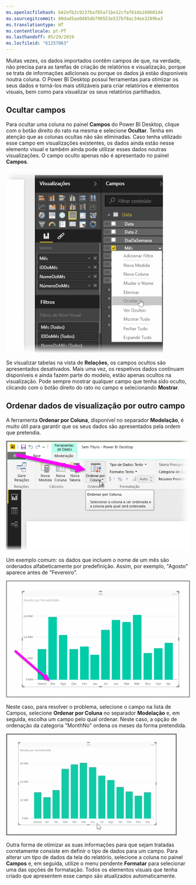 ```yaml
---
ms.openlocfilehash: b42efb2c9237baf85a71be12cfaf61da189601d4
ms.sourcegitcommit: 60dad5aa0d85db790553e537bf8ac34ee3289ba3
ms.translationtype: HT
ms.contentlocale: pt-PT
ms.lasthandoff: 05/29/2019
ms.locfileid: "61257063"
---
```

Muitas vezes, os dados importados contêm campos de que, na verdade, não precisa para as tarefas de criação de relatórios e visualização, porque se trata de informações adicionais ou porque os dados já estão disponíveis noutra coluna. O Power BI Desktop possui ferramentas para otimizar os seus dados e torná-los mais utilizáveis para criar relatórios e elementos visuais, bem como para visualizar os seus relatórios partilhados.

## <a name="hiding-fields"></a>Ocultar campos
Para ocultar uma coluna no painel **Campos** do Power BI Desktop, clique com o botão direito do rato na mesma e selecione **Ocultar**. Tenha em atenção que as colunas ocultas não são eliminadas. Caso tenha utilizado esse campo em visualizações existentes, os dados ainda estão nesse elemento visual e também ainda pode utilizar esses dados noutras visualizações. O campo oculto apenas não é apresentado no painel **Campos**.

![](media/2-4-optimize-data-models/2-4_1.png)

Se visualizar tabelas na vista de **Relações**, os campos ocultos são apresentados desativados. Mais uma vez, os respetivos dados continuam disponíveis e ainda fazem parte do modelo, estão apenas ocultos na visualização. Pode sempre mostrar qualquer campo que tenha sido oculto, clicando com o botão direito do rato no campo e selecionando **Mostrar**.

## <a name="sorting-visualization-data-by-another-field"></a>Ordenar dados de visualização por outro campo
A ferramenta **Ordenar por Coluna**, disponível no separador **Modelação**, é muito útil para garantir que os seus dados são apresentados pela ordem que pretendia.

![](media/2-4-optimize-data-models/2-4_2.png)

Um exemplo comum: os dados que incluem o nome de um mês são ordenados alfabeticamente por predefinição. Assim, por exemplo, "Agosto" aparece antes de "Fevereiro".

![](media/2-4-optimize-data-models/2-4_3.png)

Neste caso, para resolver o problema, selecione o campo na lista de Campos, selecione **Ordenar por Coluna** no separador **Modelação** e, em seguida, escolha um campo pelo qual ordenar. Neste caso, a opção de ordenação da categoria "MonthNo" ordena os meses da forma pretendida.

![](media/2-4-optimize-data-models/2-4_4.png)

Outra forma de otimizar as suas informações para que sejam tratadas corretamente consiste em definir o tipo de dados para um campo. Para alterar um tipo de dados da tela do relatório, selecione a coluna no painel **Campos** e, em seguida, utilize o menu pendente **Formatar** para selecionar uma das opções de formatação. Todos os elementos visuais que tenha criado que apresentem esse campo são atualizados automaticamente.

